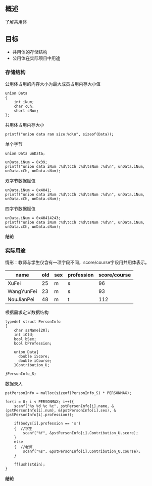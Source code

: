 ## 概述
 了解共用体

## 目标
+ 共用体的存储结构
+ 公用体在实际项目中用途

### 存储结构
公用体占用的内存大小为最大成员占用内存大小值

```
union Data
{
    int iNum;
    char cCh;
    short sNum;
};
```

共用体占用内存大小
```
printf("union data ram size:%d\n", sizeof(Data));
```

单个字节
```
union Data unData;

unData.iNum = 0x39;
printf("union data iNum :%d\tcCh :%d\tsNum :%d\n", unData.iNum, unData.cCh, unData.sNum);
```

双字节数据赋值
```
unData.iNum = 0x4041;
printf("union data iNum :%d\tcCh :%d\tsNum :%d\n", unData.iNum, unData.cCh, unData.sNum);
```

四字节数据赋值
```
unData.iNum = 0x40414243;
printf("union data iNum :%d\tcCh :%d\tsNum :%d\n", unData.iNum, unData.cCh, unData.sNum);
```
__结论__

### 实际用途
情形：教师与学生仅含有一项字段不同，score/course字段用共用体表示。

| name | old | sex | profession | score/course |
| ---- | ----- | ----- | -----| ----- |
| XuFei | 25 | m | s | 96 |
| WangYunFei | 23 | m | s | 93 |
| NouJianPei | 48 | m | t | 112 |

根据需求定义数据结构
```
typedef struct PersonInfo
{
    char szName[20];
    int iOld;
    bool bSex;
    bool bProfession;

    union Data{
      double iScore;
      double iCourse;
    }Contribution_U;

}PersonInfo_S;
```

数据录入
```
pstPersonInfo = malloc(sizeof(PersonInfo_S) * PERSONMAX);

for(i = 0; i < PERSONMAX; i++){
    scanf("%s %d %c %c", pstPersonInfo[i].name, &(pstPersonInfo[i].num), &(pstPersonInfo[i].sex), &(pstPersonInfo[i].profession));

    if(bodys[i].profession == 's')
    {  //学生
        scanf("%f", &pstPersonInfo[i].Contribution_U.score);
    }
    else
    {  //老师
        scanf("%s", &pstPersonInfo[i].Contribution_U.course);
    }

    fflush(stdin);
}

```

__结论__
